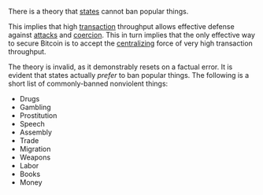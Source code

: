 There is a theory that [states](Glossary#state) cannot ban popular things.

This implies that high [transaction](Glossary#transaction) throughput allows effective defense against [attacks](Glossary#attack) and [coercion](Glossary#coercion). This in turn implies that the only effective way to secure Bitcoin is to accept the [centralizing](Glossary#centralization) force of very high transaction throughput.

The theory is invalid, as it demonstrably resets on a factual error. It is evident that states actually *prefer* to ban popular things. The following is a short list of commonly-banned nonviolent things:

* Drugs
* Gambling
* Prostitution
* Speech
* Assembly
* Trade
* Migration
* Weapons
* Labor
* Books
* Money